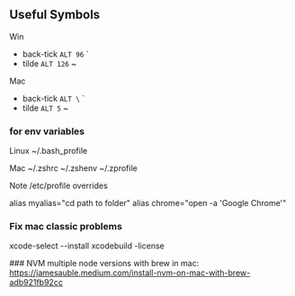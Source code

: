 ## Useful Symbols

Win
- back-tick `ALT 96`   \`
- tilde `ALT 126`  ~

Mac
- back-tick `ALT \`   \`
- tilde `ALT 5`  ~


### for env variables

Linux
~/.bash_profile

Mac
~/.zshrc
~/.zshenv
~/.zprofile

Note
/etc/profile overrides


alias myalias="cd path to folder"
alias chrome="open -a 'Google Chrome'"


### Fix mac classic problems
xcode-select --install
xcodebuild -license


### NVM multiple node versions with brew in mac:
https://jamesauble.medium.com/install-nvm-on-mac-with-brew-adb921fb92cc